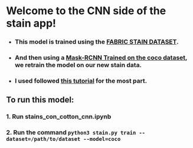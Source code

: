 # Welcome to the CNN side of the stain app!

- ### This model is trained using the [FABRIC STAIN DATASET](https://www.kaggle.com/datasets/priemshpathirana/fabric-stain-dataset).
- ### And then using a [Mask-RCNN Trained on the coco dataset](https://github.com/matterport/Mask_RCNN), we retrain the model on our new stain data.
- ### I used followed [this tutorial](https://engineering.matterport.com/splash-of-color-instance-segmentation-with-mask-r-cnn-and-tensorflow-7c761e238b46) for the most part.

## To run this model:
### 1. Run stains_con_cotton_cnn.ipynb
### 2. Run the command `python3 stain.py train --dataset=/path/to/dataset --model=coco`